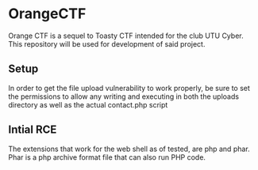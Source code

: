 # OrangeCTF
Orange CTF is a sequel to Toasty CTF intended for the club UTU Cyber. This repository will be used for development of said project.





## Setup

In order to get the file upload vulnerability to work properly, be sure to set the permissions to allow any writing and executing in both the uploads directory as well as the actual contact.php script

## Intial RCE

The extensions that work for the web shell as of tested, are php and phar. Phar is a php archive format file that can also run PHP code. 
